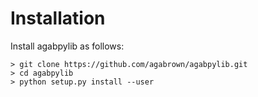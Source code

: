 # Installation

Install agabpylib as follows:

```console
> git clone https://github.com/agabrown/agabpylib.git
> cd agabpylib
> python setup.py install --user
```
